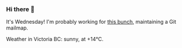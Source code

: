 ### Hi there :wave:

It's Wednesday! I'm probably working for [this bunch](https://github.com/kohofinancial), maintaining a Git mailmap.

Weather in Victoria BC: sunny, at +14°C.
